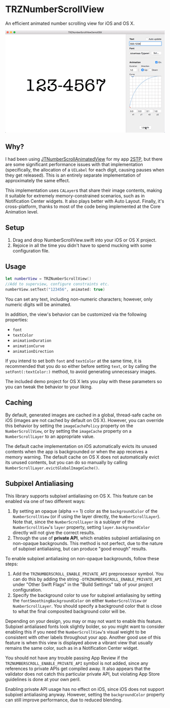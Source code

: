 TRZNumberScrollView
===
An efficient animated number scrolling view for iOS and OS X.

![Demo](demo.gif)

Why?
---
I had been using [JTNumberScrollAnimatedView](https://github.com/jonathantribouharet/JTNumberScrollAnimatedView) for my app [2STP](https://geo.itunes.apple.com/us/app/2stp-authenticator/id954311670?ls=1&mt=8), but there are some significant performance issues with that implementation (specifically, the allocation of a `UILabel` for each digit, causing pauses when they get released). This is an entirely separate implementation of approximately the same effect.

This implementation uses `CALayer`s that share their image contents, making it suitable for extremely memory-constrained scenarios, such as in Notification Center widgets. It also plays better with Auto Layout. Finally, it's cross-platform, thanks to most of the code being implemented at the Core Animation level.

Setup
---

1. Drag and drop NumberScrollView.swift into your iOS or OS X project.
2. Rejoice in all the time you didn't have to spend mucking with some configuration file.

Usage
---
```swift
let numberView = TRZNumberScrollView()
//Add to superview, configure constraints etc.
numberView.setText("123456", animated: true)
```

You can set any text, including non-numeric characters; however, only numeric digits will be animated.

In addition, the view's behavior can be customized via the following properties:

- `font`
- `textColor`
- `animationDuration`
- `animationCurve`
- `animationDirection`

If you intend to set both `font` and `textColor` at the same time, it is recommended that you do so either before setting `text`, or by calling the `setFont(:textColor:)` method, to avoid generating unnecessary images.

The included demo project for OS X lets you play with these parameters so you can tweak the behavior to your liking. 

Caching
---
By default, generated images are cached in a global, thread-safe cache on iOS (images are not cached by default on OS X). However, you can override this behavior by setting the `imageCachePolicy` property on the `NumberScrollView`, or by setting the `imageCache` property on a `NumberScrollLayer` to an appropriate value.

The default cache implementation on iOS automatically evicts its unused contents when the app is backgrounded or when the app receives a memory warning. The default cache on OS X does not automatically evict its unused contents, but you can do so manually by calling `NumberScrollLayer.evictGlobalImageCache()`.

Subpixel Antialiasing
---
This library supports subpixel antialiasing on OS X. This feature can be enabled via one of two different ways:

1. By setting an opaque (alpha == 1) color as the `backgroundColor` of the `NumberScrollView` (or if using the layer directly, the `NumberScrollLayer`). Note that, since the `NumberScrollLayer` is a sublayer of the `NumberScrollView`'s `layer` property, setting `layer.backgroundColor` directly will not give the correct results.
2. Through the use of __private API__, which enables subpixel antialiasing on non-opaque backgrounds. This method is not perfect, due to the nature of subpixel antialiasing, but can produce "good enough" results.

To enable subpixel antialiasing on non-opaque backgrounds, follow these steps:

1. Add the `TRZNUMBERSCROLL_ENABLE_PRIVATE_API` preprocessor symbol. You can do this by adding the string `-DTRZNUMBERSCROLL_ENABLE_PRIVATE_API` under "Other Swift Flags" in the "Build Settings" tab of your project configuration.
2. Specify the background color to use for subpixel antialiasing by setting the `fontSmoothingBackgroundColor` on either `NumberScrollView` or `NumberScrollLayer`. You should specify a background color that is close to what the final composited background color will be.

Depending on your design, you may or may not want to enable this feature. Subpixel antialiased fonts look slightly bolder, so you might want to consider enabling this if you need the `NumberScrollView`'s visual weight to be consistent with other labels throughout your app. Another good use of this feature is when this view is displayed above a vibrant view that usually remains the same color, such as in a Notification Center widget.

You should not have any trouble passing App Review if the `TRZNUMBERSCROLL_ENABLE_PRIVATE_API` symbol is not added, since any references to private APIs get compiled away. It also appears that the validator does not catch this particular private API, but violating App Store guidelines is done at your own peril.

Enabling private API usage has no effect on iOS, since iOS does not support subpixel antialiasing anyway. However, setting the `backgroundColor` property can still improve performance, due to reduced blending.
